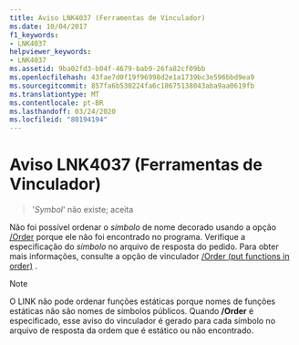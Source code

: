 ```yaml
---
title: Aviso LNK4037 (Ferramentas de Vinculador)
ms.date: 10/04/2017
f1_keywords:
- LNK4037
helpviewer_keywords:
- LNK4037
ms.assetid: 9ba02fd3-b04f-4679-bab9-26fa82cf09bb
ms.openlocfilehash: 43fae7d0f19f96998d2e1a1739bc3e596bbd9ea9
ms.sourcegitcommit: 857fa6b530224fa6c18675138043aba9aa0619fb
ms.translationtype: MT
ms.contentlocale: pt-BR
ms.lasthandoff: 03/24/2020
ms.locfileid: "80194194"
---
```

# <a name="linker-tools-warning-lnk4037"></a>Aviso LNK4037 (Ferramentas de Vinculador)

>'*Symbol*' não existe; aceita

Não foi possível ordenar o *símbolo* de nome decorado usando a opção [/Order](../../build/reference/order-put-functions-in-order.md) porque ele não foi encontrado no programa. Verifique a especificação do *símbolo* no arquivo de resposta do pedido. Para obter mais informações, consulte a opção de vinculador [/Order (put functions in order)](../../build/reference/order-put-functions-in-order.md) .

> [!NOTE]
> O LINK não pode ordenar funções estáticas porque nomes de funções estáticas não são nomes de símbolos públicos. Quando **/Order** é especificado, esse aviso do vinculador é gerado para cada símbolo no arquivo de resposta da ordem que é estático ou não encontrado.
